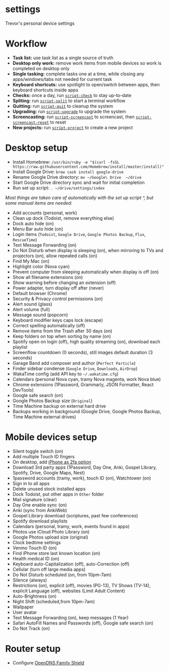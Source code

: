 # settings

Trevor's personal device settings

# Workflow

- **Task list:** use task list as a single source of truth
- **Desktop only work:** remove work items from mobile devices so work is completed on desktop only
- **Single tasking:** complete tasks one at a time, while closing any apps/windows/tabs not needed for current task 
- **Keyboard shortcuts:** use spotlight to open/switch between apps, then keyboard shortcuts inside apps
- **Checks:** once a day, run [`script-check`](scripts/script-check) to stay up-to-date
- **Spliting:** run [`script-split`](scripts/script-split) to start a terminal workflow
- **Quitting:** run [`script-quit`](scripts/script-quit) to cleanup the system
- **Upgrading:** run [`script-upgrade`](scripts/script-upgrade) to upgrade the system
- **Screencasting:** run [`script-screencast`](scripts/script-screencast) to screencast, then [`script-screencast-reset`](scripts/script-screencast-reset) to reset
- **New projects:** run [`script-project`](scripts/script-project) to create a new project

# Desktop setup

- Install Homebrew: `/usr/bin/ruby -e "$(curl -fsSL https://raw.githubusercontent.com/Homebrew/install/master/install)"`
- Install Google Drive: `brew cask install google-drive`
- Rename Google Drive directory: `mv ~/Google\ Drive  ~/drive`
- Start Google Drive directory sync and wait for initial completion
- Run set up script: `. ~/drive/settings/index`

_Most things are taken care of automatically with the set up script ^, but some manual items are needed:_

- Add accounts (personal, work)
- Clean up dock (Todoist, remove everything else)
- Dock auto hide (on)
- Menu Bar auto hide (on)
- Login items (`Todoist`, `Google Drive`, `Google Photos Backup`, `Flux`, `RescueTime`)
- Text Message Forwarding (on)
- Do Not Disturb when display is sleeping (on), when mirroring to TVs and projectors (on), allow repeated calls (on)
- Find My Mac (on)
- Highlight color (Nova cyan)
- Prevent computer from sleeping automatically when display is off (on)
- Show all filename extensions (on)
- Show warning before changing an extension (off)
- Power adapter, turn display off after (never)
- Default browser (Chrome)
- Security & Privacy control permissions (on)
- Alert sound (glass)
- Alert volume (full)
- Message sound (popcorn)
- Keyboard modifier keys caps lock (escape)
- Correct spelling automatically (off)
- Remove items from the Trash after 30 days (on)
- Keep folders on top when sorting by name (on)
- Spotify open on login (off), high quality streaming (on), download each playlist
- Screenflow countdown (0 seconds), still images default duration (3 seconds)
- Garage Band add composer and author (`Perfect Particle`)
- Finder sidebar condense (`Google Drive`, `Downloads`, `AirDrop`)
- WakaTime config (add API key to `~/.wakatime.cfg`)
- Calendars (personal Nova cyan, tramy Nova magenta, work Nova blue)
- Chrome extensions (1Password, Grammarly, JSON Formatter, React DevTools)
- Google safe search (on)
- Google Photos Backup size (`Original`)
- Time Machine backup on external hard drive
- Backups working in background (Google Drive, Google Photos Backup, Time Machine external drives)

# Mobile devices setup

- Silent toggle switch (on)
- Add multiple Touch ID fingers
- On desktop, add [iPhone as 2fa option](https://appleid.apple.com)
- Download 3rd party apps (1Password, Day One, Anki, Gospel Library, Spotify, Drive, Google Maps, Nest)
- 1password accounts (tramy, work), touch ID (on), Watchtower (on)
- Sign in to all apps
- Delete unused stock installed apps
- Dock Todoist, put other apps in `Other` folder
- Mail signature (clear)
- Day One enable sync (on)
- Anki (sync from AnkiWeb)
- Gospel Library download (scriptures, past few conferences)
- Spotify download playlists
- Calendars (personal, tramy, work, events found in apps)
- Photos use iCloud Photo Library (on)
- Google Photos upload size (original)
- Clock bedtime settings
- Venmo Touch ID (on)
- Find iPhone store last known location (on)
- Health medical ID (on)
- Keyboard auto-Capitalization (off), auto-Correction (off)
- Cellular (turn off large media apps)
- Do Not Disturb scheduled (on, from 10pm-7am)
- Silence (always)
- Restrictions (on), explicit (off), movies (PG-13), TV Shows (TV-14), explicit Language (off), websites (Limit Adult Content)
- Auto-Brightness (on)
- Night Shift (scheduled,from 10pm-7am)
- Wallpaper
- User avatar
- Text Message Forwarding (on), keep messages (1 Year)
- Safari AutoFill Names and Passwords (off), Google safe search (on)
- Do Not Track (on)

# Router setup

- Configure [OpenDNS Family Shield](https://www.opendns.com/setupguide/?url=familyshield)
